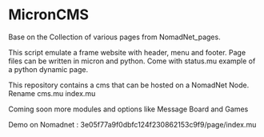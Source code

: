 # MicronCMS
Base on the Collection of various pages from NomadNet_pages.

This script emulate a frame website with header, menu and footer.
Page files can be written in micron and python.
Come with status.mu example of a python dynamic page.

This repository contains a cms that can be hosted on a NomadNet Node.
Rename cms.mu index.mu

Coming soon more modules and options like Message Board and Games

Demo on Nomadnet : 3e05f77a9f0dbfc124f230862153c9f9/page/index.mu
